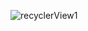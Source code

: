 ![recyclerView1](https://github.com/mariammohamed49/RecyclerView/assets/169510832/07b14b44-d8d9-433e-a156-aeb03c5dd869)

